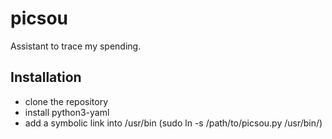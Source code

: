 # picsou
Assistant to trace my spending.

## Installation
- clone the repository
- install python3-yaml
- add a symbolic link into /usr/bin (sudo ln -s /path/to/picsou.py /usr/bin/)
